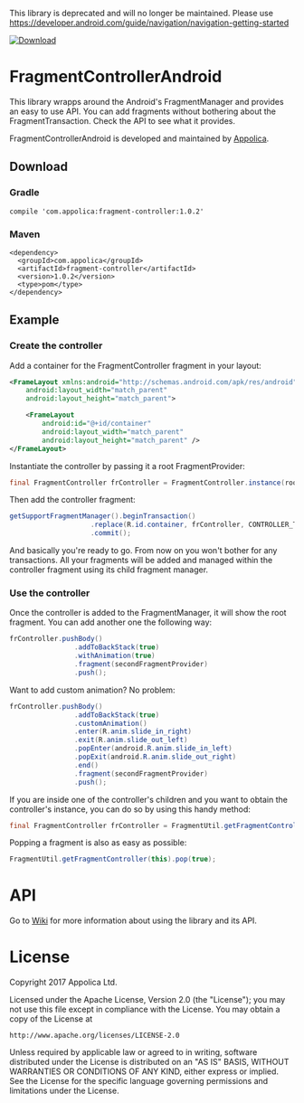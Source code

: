 This library is deprecated and will no longer be maintained. Please use https://developer.android.com/guide/navigation/navigation-getting-started



[ ![Download](https://api.bintray.com/packages/appolica-ltd/appolica/FragmentController/images/download.svg) ](https://bintray.com/appolica-ltd/appolica/FragmentController/_latestVersion)

# FragmentControllerAndroid

This library wrapps around the Android's FragmentManager and provides an easy to use API. You can add fragments without bothering about the FragmentTransaction. Check the API to see what it provides.

FragmentControllerAndroid is developed and maintained by [Appolica](http://www.appolica.com/).

## Download
### Gradle
`compile 'com.appolica:fragment-controller:1.0.2'`
### Maven
```
<dependency>
  <groupId>com.appolica</groupId>
  <artifactId>fragment-controller</artifactId>
  <version>1.0.2</version>
  <type>pom</type>
</dependency>
```

## Example

### Create the controller

Add a container for the FragmentController fragment in your layout:

```xml
<FrameLayout xmlns:android="http://schemas.android.com/apk/res/android"
    android:layout_width="match_parent"
    android:layout_height="match_parent">

    <FrameLayout
        android:id="@+id/container"
        android:layout_width="match_parent"
        android:layout_height="match_parent" />
</FrameLayout>
```
Instantiate the controller by passing it a root FragmentProvider:
```java
final FragmentController frController = FragmentController.instance(rootProvider);
```

Then add the controller fragment:
```java
getSupportFragmentManager().beginTransaction()
                    .replace(R.id.container, frController, CONTROLLER_TAG)
                    .commit();
```

And basically you're ready to go. From now on you won't bother for any transactions. All your fragments will be added and managed within the controller fragment using its child fragment manager. 

### Use the controller
Once the controller is added to the FragmentManager, it will show the root fragment. You can add another one the following way:

```java
frController.pushBody()
                .addToBackStack(true)
                .withAnimation(true)
                .fragment(secondFragmentProvider)
                .push();
```

Want to add custom animation? No problem:
```java
frController.pushBody()
                .addToBackStack(true)
                .customAnimation()
                .enter(R.anim.slide_in_right)
                .exit(R.anim.slide_out_left)
                .popEnter(android.R.anim.slide_in_left)
                .popExit(android.R.anim.slide_out_right)
                .end()
                .fragment(secondFragmentProvider)
                .push();
```

If you are inside one of the controller's children and you want to obtain the controller's instance, you can do so by using
this handy method:
```java
final FragmentController frController = FragmentUtil.getFragmentController(this);
```

Popping a fragment is also as easy as possible:
```java
FragmentUtil.getFragmentController(this).pop(true);
```

# API
Go to [Wiki](https://github.com/Appolica/FragmentControllerAndroid/wiki) for more information about using the library and its API.

# License

Copyright 2017 Appolica Ltd.

Licensed under the Apache License, Version 2.0 (the "License");
you may not use this file except in compliance with the License.
You may obtain a copy of the License at

    http://www.apache.org/licenses/LICENSE-2.0

Unless required by applicable law or agreed to in writing, software
distributed under the License is distributed on an "AS IS" BASIS,
WITHOUT WARRANTIES OR CONDITIONS OF ANY KIND, either express or implied.
See the License for the specific language governing permissions and
limitations under the License.
